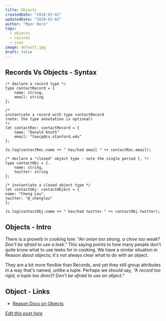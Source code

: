 ```yaml
---
title: Objects
createdDate: "2018-03-02"
updatedDate: "2018-03-02"
author: "Myer Nore"
tags:
  - objects
  - records
  - json
image: default.jpg
draft: false
---
```


## Records Vs Objects - Syntax

```reason
/* declare a record type */
type contactRecord = {
    name: string,
    email: string
};
  
/* 
instantiate a record with type contactRecord
(note: the type annotation is optional)
*/
let contactRec: contactRecord = {
    name: "Donald Knuth"
    email: "taocp@cs.stanford.edu"
};

Js.log(contactRec.name ++ " has/had email " ++ contactRec.email);

/* declare a "closed" object type - note the single period {. */
type contactObj = {.
    name: string,
    twitter: string
};

/* instantiate a closed object type */
let contactObj: contactObject = {
name: "Cheng Lou",
twitter: "@_chenglou"
};

Js.log(contactObj.name ++ " has/had twitter " ++ contactObj.twitter);
```

## Objects - Intro

There is a proverb in cooking lore: _"An onion too strong, a chive too weak? Don't be 
afraid to use a leek."_ This saying points to how many people don't quite know what
to use leeks for in cooking. We have a similar situation in Reason about objects;
it's not always clear what to do with an object.

They are a bit more flexible than Records, and yet they still group attributes
in a way that's named, unlike a tuple. Perhaps we should say, _"A record too rigid, 
a tuple too direct? Don't be afraid to use an object."_ 

## 

## Object - Links

-   [Reason Docs on Objects](https://reasonml.github.io/docs/en/object.html)

_[Edit this post here](https://github.com/codekiln/gradus-reason/tree/master/data/steps/2018-03-02--objects/index.md)_
